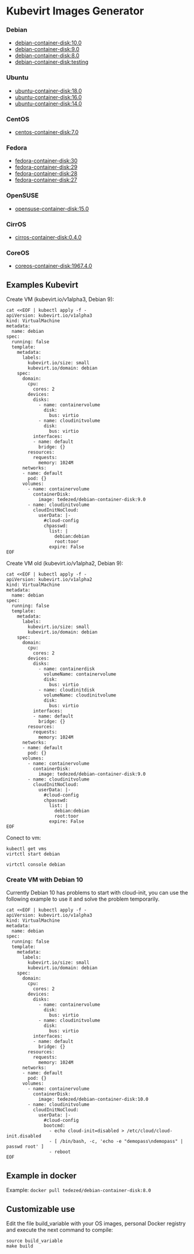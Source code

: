 # Kubevirt Images Generator

### Debian

- [debian-container-disk:10.0](https://hub.docker.com/r/tedezed/debian-container-disk/tags)
- [debian-container-disk:9.0](https://hub.docker.com/r/tedezed/debian-container-disk)
- [debian-container-disk:8.0](https://hub.docker.com/r/tedezed/debian-container-disk)
- [debian-container-disk:testing](https://hub.docker.com/r/tedezed/debian-container-disk)

### Ubuntu

- [ubuntu-container-disk:18.0](https://hub.docker.com/r/tedezed/ubuntu-container-disk)
- [ubuntu-container-disk:16.0](https://hub.docker.com/r/tedezed/ubuntu-container-disk)
- [ubuntu-container-disk:14.0](https://hub.docker.com/r/tedezed/ubuntu-container-disk)

### CentOS

- [centos-container-disk:7.0](https://hub.docker.com/r/tedezed/centos-container-disk)

### Fedora

- [fedora-container-disk:30](https://hub.docker.com/r/tedezed/fedora-container-disk)
- [fedora-container-disk:29](https://hub.docker.com/r/tedezed/fedora-container-disk)
- [fedora-container-disk:28](https://hub.docker.com/r/tedezed/fedora-container-disk)
- [fedora-container-disk:27](https://hub.docker.com/r/tedezed/fedora-container-disk)

### OpenSUSE

- [opensuse-container-disk:15.0](https://hub.docker.com/r/tedezed/opensuse-container-disk)

### CirrOS

- [cirros-container-disk:0.4.0](https://hub.docker.com/r/tedezed/cirros-container-disk)

### CoreOS

- [coreos-container-disk:1967.4.0](https://hub.docker.com/r/tedezed/coreos-container-disk)

## Examples Kubevirt

Create VM (kubevirt.io/v1alpha3, Debian 9):

```
cat <<EOF | kubectl apply -f -
apiVersion: kubevirt.io/v1alpha3
kind: VirtualMachine
metadata:
  name: debian
spec:
  running: false
  template:
    metadata:
      labels: 
        kubevirt.io/size: small
        kubevirt.io/domain: debian
    spec:
      domain:
        cpu:
          cores: 2
        devices:
          disks:
            - name: containervolume
              disk:
                bus: virtio
            - name: cloudinitvolume
              disk:
                bus: virtio
          interfaces:
          - name: default
            bridge: {}
        resources:
          requests:
            memory: 1024M
      networks:
      - name: default
        pod: {}
      volumes:
        - name: containervolume
          containerDisk:
            image: tedezed/debian-container-disk:9.0
        - name: cloudinitvolume
          cloudInitNoCloud:
            userData: |-
              #cloud-config
              chpasswd:
                list: |
                  debian:debian
                  root:toor
                expire: False
EOF
```

Create VM old (kubevirt.io/v1alpha2, Debian 9):

```
cat <<EOF | kubectl apply -f -
apiVersion: kubevirt.io/v1alpha2
kind: VirtualMachine
metadata:
  name: debian
spec:
  running: false
  template:
    metadata:
      labels: 
        kubevirt.io/size: small
        kubevirt.io/domain: debian
    spec:
      domain:
        cpu:
          cores: 2
        devices:
          disks:
            - name: containerdisk
              volumeName: containervolume
              disk:
                bus: virtio
            - name: cloudinitdisk
              volumeName: cloudinitvolume
              disk:
                bus: virtio
          interfaces:
          - name: default
            bridge: {}
        resources:
          requests:
            memory: 1024M
      networks:
      - name: default
        pod: {}
      volumes:
        - name: containervolume
          containerDisk:
            image: tedezed/debian-container-disk:9.0
        - name: cloudinitvolume
          cloudInitNoCloud:
            userData: |-
              #cloud-config
              chpasswd:
                list: |
                  debian:debian
                  root:toor
                expire: False
EOF
```

Conect to vm:
```
kubectl get vms
virtctl start debian

virtctl console debian
```

### Create VM with Debian 10

Currently Debian 10 has problems to start with cloud-init, you can use the following example to use it and solve the problem temporarily.

```
cat <<EOF | kubectl apply -f -
apiVersion: kubevirt.io/v1alpha3
kind: VirtualMachine
metadata:
  name: debian
spec:
  running: false
  template:
    metadata:
      labels: 
        kubevirt.io/size: small
        kubevirt.io/domain: debian
    spec:
      domain:
        cpu:
          cores: 2
        devices:
          disks:
            - name: containervolume
              disk:
                bus: virtio
            - name: cloudinitvolume
              disk:
                bus: virtio
          interfaces:
          - name: default
            bridge: {}
        resources:
          requests:
            memory: 1024M
      networks:
      - name: default
        pod: {}
      volumes:
        - name: containervolume
          containerDisk:
            image: tedezed/debian-container-disk:10.0
        - name: cloudinitvolume
          cloudInitNoCloud:
            userData: |-
              #cloud-config
              bootcmd:
                - echo cloud-init=disabled > /etc/cloud/cloud-init.disabled
                - [ /bin/bash, -c, 'echo -e "demopass\ndemopass" | passwd root' ]
                - reboot
EOF
```

## Example in docker

Example: `docker pull tedezed/debian-container-disk:8.0`

## Customizable use

Edit the file build_variable with your OS images, personal Docker registry and execute the next command to compile:
```
source build_variable
make build
```
